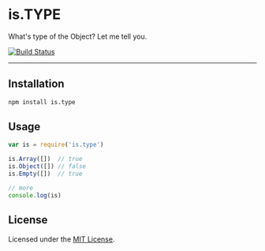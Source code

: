 # is.TYPE

What's type of the Object? Let me tell you.

[![Build Status](https://api.travis-ci.org/jsw0528/is.type.png)](http://travis-ci.org/jsw0528/is.type)

---

## Installation

```sh
npm install is.type
```

## Usage

```js
var is = require('is.type')

is.Array([])  // true
is.Object([]) // false
is.Empty([])  // true

// more
console.log(is)
```

## License

Licensed under the [MIT License](http://www.opensource.org/licenses/mit-license.php).
